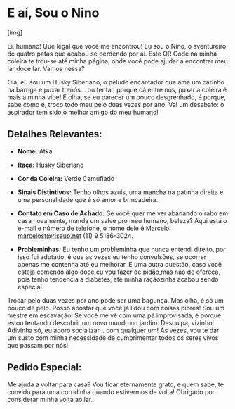 # E aí, Sou o Nino

[img]

Ei, humano! Que legal que você me encontrou! Eu sou o Nino, o aventureiro de quatro patas que acabou se perdendo por aí. Este QR Code na minha coleira te trou-se até minha página, onde você pode ajudar a encontrar meu lar doce lar. Vamos nessa?

Olá, eu sou um Husky Siberiano, o peludo encantador que ama um carinho na barriga e puxar trenós... ou tentar, porque cá entre nós, puxar a coleira é mais a minha vibe! E olha, se eu parecer um pouco desgrenhado, é porque, sabe como é, troco todo meu pelo duas vezes por ano. Vai um desabafo: o aspirador tem sido o melhor amigo do meu humano!

## Detalhes Relevantes:
+ **Nome:** Atka

+ **Raça:** Husky Siberiano

+ **Cor da Coleira:** Verde Camuflado

+ **Sinais Distintivos:** Tenho olhos azuis, uma mancha na patinha direita e uma personalidade que é só amor e brincadeira.

+ **Contato em Caso de Achado:** Se você quer me ver abanando o rabo em casa novamente, manda um salve pro meu humano, beleza? Aqui está o e-mail e número de telefone, o nome dele é Marcelo: marcelost@riseup.net (11) 9 5186-3024.

+ **Probleminhas:** Eu tenho um probleminha que nunca entendi direito, por isso fui adotado, é que as vezes eu tenho convulsões, se ocorrer apenas me contenha até eu melhorar. E uma outra questão, caso você esteja comendo algo doce eu vou fazer de pidão,mas não de ofereça, pois tenho tendencia a diabetes, até minha raçãozinha acabou sendo especial.

Trocar pelo duas vezes por ano pode ser uma bagunça. Mas olha, é só um pouco de pelo. Posso apostar que você já lidou com coisas piores!
Sou um mestre em escavação! Se você me vê com uma pá improvisada, é porque estou tentando descobrir um novo mundo no jardim. Desculpa, vizinho!
Adivinha só, eu adoro socializar... com qualquer um! Às vezes, vou te dar um susto com minha necessidade de cumprimentar todos os seres vivos que passam por nós!

## Pedido Especial:
Me ajuda a voltar para casa? Vou ficar eternamente grato, e quem sabe, te convido para uma corridinha quando estivermos de volta! Obrigado por considerar minha volta ao lar.
